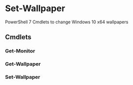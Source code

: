 # Set-Wallpaper

PowerShell 7 Cmdlets to change Windows 10 x64 wallpapers

## Cmdlets

### Get-Monitor

### Get-Wallpaper

### Set-Wallpaper